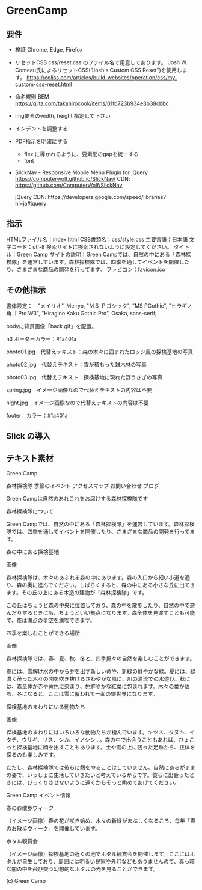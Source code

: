 # GreenCamp

## 要件
- 検証
	Chrome, Edge, Firefox

- リセットCSS
	css/reset.css のファイル名で用意してあります。
	Josh W. Comeau氏によるリセットCSS("Josh's Custom CSS Reset")を使用します。
	https://coliss.com/articles/build-websites/operation/css/my-custom-css-reset.html

- 命名規則
	BEM
	https://qiita.com/takahirocook/items/01fd723b934e3b38cbbc

- img要素のwidth, height
	指定して下さい

- インデントを調整する
- PDF指示を明確にする
	- flex に導かれるように、要素間のgapを統一する
	- font

- SlickNav - Responsive Mobile Menu Plugin for jQuery
	https://computerwolf.github.io/SlickNav/
	CDN:
	https://github.com/ComputerWolf/SlickNav
	<link rel="stylesheet" href="https://cdnjs.cloudflare.com/ajax/libs/SlickNav/1.0.10/slicknav.min.css" />
	<script src="https://cdnjs.cloudflare.com/ajax/libs/SlickNav/1.0.10/jquery.slicknav.min.js"></script>
	jQuery CDN:
	https://developers.google.com/speed/libraries?hl=ja#jquery
	<script src="https://ajax.googleapis.com/ajax/libs/jquery/3.6.4/jquery.min.js"></script>

## 指示

HTMLファイル名：index.html
CSS書類名：css/style.css
主要言語：日本語
文字コード：utf-8
検索サイトに検索されないように設定してください。
タイトル：Green Camp
サイトの説明：Green Campでは、自然の中にある「森林探検隊」を運営しています。森林探検隊では、四季を通してイベントを開催したり、さまざまな商品の開発を行ってます。
ファビコン：favicon.ico

## その他指示
書体設定：　"メイリオ", Meiryo, "ＭＳ Ｐゴシック", "MS PGothic", "ヒラギノ角ゴ Pro W3", "Hiragino Kaku Gothic Pro", Osaka, sans-serif;

bodyに背景画像「back.gif」を配置。

h3 ボーダーカラー：#1a401a

photo01.jpg　代替えテキスト：森の木々に囲まれたロッジ風の探検基地の写真

photo02.jpg　代替えテキスト：雪が積もった雑木林の写真

photo03.jpg　代替えテキスト：探検基地に現れた野うさぎの写真

spring.jpg　イメージ画像なので代替えテキストの内容は不要

night.jpg　イメージ画像なので代替えテキストの内容は不要

footer　カラー：#1a401a

## Slick の導入

<link rel="stylesheet" href="css/slicknav.css">
<link rel="stylesheet" href="css/effct.css">
<script src="http://ajax.googleapis.com/ajax/libs/jquery/1/jquery.min.js"></script>
<script src="js/jquery.slicknav.min.js"></script>
<script>
  $(document).ready(function () {
    $('.menu').slicknav();
  });

  $('.menu').slicknav({
    label: '',
    prependTo: '.menu2',
    brand: ''
  });

  $(".slicknav_btn").click(function () {
    $(this).toggleClass("active");
  });
</script>

## テキスト素材

Green Camp

森林探検隊
季節のイベント
アクセスマップ
お問い合わせ
ブログ

Green Campは自然のあれこれをお届けする森林探検隊です
 
森林探検隊について

Green Campでは、自然の中にある「森林探検隊」を運営しています。森林探検隊では、四季を通してイベントを開催したり、さまざまな商品の開発を行ってます。

森の中にある探検基地

画像

森林探検隊は、木々のあふれる森の中にあります。森の入口から細い小道を通り、森の奥に進んでください。しばらくすると、森の中にある小さな丘に出てきます。その丘の上にある木造の建物が「森林探検隊」です。

この丘はちょうど森の中央に位置しており、森の中を散歩したり、自然の中で遊んだりするときにも、ちょうどいい拠点になります。森全体を見渡すことも可能で、夜は満点の星空を満喫できます。

四季を楽しむことができる場所

画像

森林探検隊では、春、夏、秋、冬と、四季折々の自然を楽しむことができます。

春には、雪解け水の中から芽を出す新しい命や、新緑の鮮やかな緑。夏には、緑濃く茂った木々の間を吹き抜けるさわやかな風に、川の清流での水遊び。秋には、森全体が赤や黄色に染まり、色鮮やかな紅葉に包まれます。木々の葉が落ち、冬になると、ここは雪に覆われて一面の銀世界になります。

探検基地のまわりにいる動物たち

画像

探検基地のまわりにはいろいろな動物たちが棲んでいます。キツネ、タヌキ、イタチ、ウサギ、リス、シカ、イノシシ…。森の中で出会うこともあれば、ひょこっと探検基地に顔を出すこともあります。土や雪の上に残った足跡から、正体を探るのも楽しみです。

ただし、森林探検隊では彼らに餌をやることはしていません。自然にあるがままの姿で、いっしょに生活していきたいと考えているからです。彼らに出会ったときには、びっくりさせないように遠くからそっと眺めてあげてください。

Green Camp イベント情報

春のお散歩ウィーク

（イメージ画像）春の花が咲き始め、木々の新緑がまぶしくなるころ、毎年「春のお散歩ウィーク」を開催しています。

ホタル観賞会

（イメージ画像）探検基地の近くの池でホタル観賞会を開催します。ここにはホタルが自生しており、周囲には明るい民家や外灯などもありませんので、真っ暗な闇の中を飛び交う幻想的なホタルの光を見ることができます。

 (c) Green Camp



